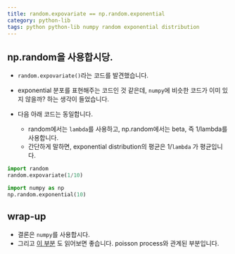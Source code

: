```yaml
---
title: random.expovariate == np.random.exponential
category: python-lib
tags: python python-lib numpy random exponential distribution
---
```


## np.random을 사용합시당. 

- `random.expovariate()`라는 코드를 발견했습니다. 
- exponential 분포를 표현해주는 코드인 것 같은데, `numpy`에 비슷한 코드가 이미 있지 않을까? 하는 생각이 들었습니다. 

- 다음 아래 코드는 동일합니다. 
    - random에서는 `lambda`를 사용하고, np.random에서는 beta, 즉 1/lambda를 사용합니다. 
    - 간단하게 말하면, exponential distribution의 평균은 1/`lambda` 가 평균입니다. 

```python
import random
random.expovariate(1/10)
```

```python
import numpy as np 
np.random.exponential(10)
```

## wrap-up

- 결론은 `numpy`를 사용합시다. 
- 그리고 [이 부분](https://stackoverflow.com/questions/8592048/is-random-expovariate-equivalent-to-a-poisson-process) 도 읽어보면 좋습니다. poisson process와 관계된 부분입니다. 